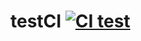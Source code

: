 # testCI [![CI test](https://github.com/KopievDev/testCI/actions/workflows/swift.yml/badge.svg)](https://github.com/KopievDev/testCI/actions/workflows/swift.yml)

